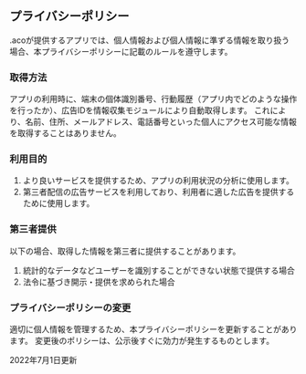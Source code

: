 ## プライバシーポリシー

.acoが提供するアプリでは、個人情報および個人情報に準ずる情報を取り扱う場合、本プライバシーポリシーに記載のルールを遵守します。

### 取得方法

アプリの利用時に、端末の個体識別番号、行動履歴（アプリ内でどのような操作を行ったか）、広告IDを情報収集モジュールにより自動取得します。
これにより、名前、住所、メールアドレス、電話番号といった個人にアクセス可能な情報を取得することはありません。

### 利用目的

1. より良いサービスを提供するため、アプリの利用状況の分析に使用します。
2. 第三者配信の広告サービスを利用しており、利用者に適した広告を提供するために使用します。

### 第三者提供

以下の場合、取得した情報を第三者に提供することがあります。

1. 統計的なデータなどユーザーを識別することができない状態で提供する場合
2. 法令に基づき開示・提供を求められた場合

### プライバシーポリシーの変更

適切に個人情報を管理するため、本プライバシーポリシーを更新することがあります。
変更後のポリシーは、公示後すぐに効力が発生するものとします。

2022年7月1日更新

